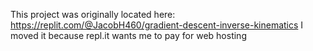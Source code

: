 

This project was originally located here: https://replit.com/@JacobH460/gradient-descent-inverse-kinematics
I moved it because repl.it wants me to pay for web hosting
